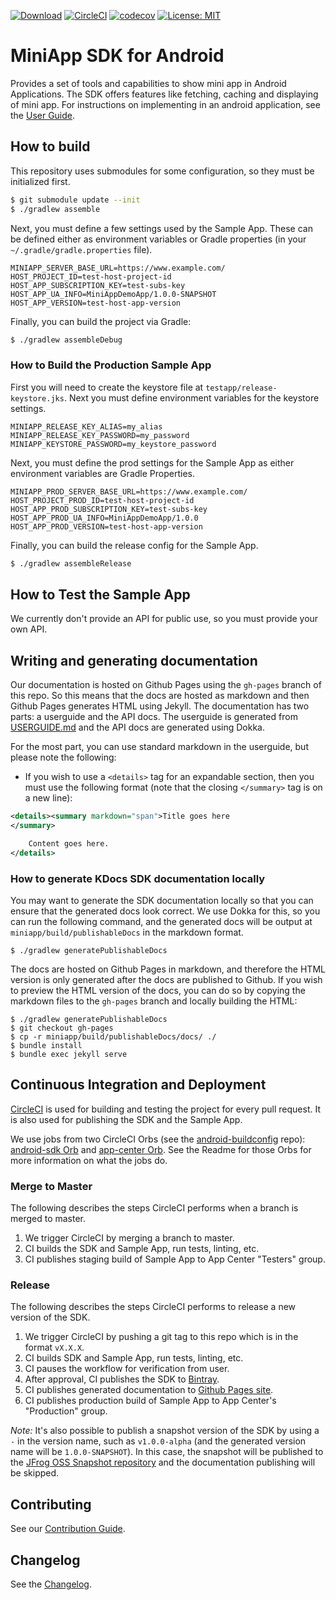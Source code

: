 [![Download](https://api.bintray.com/packages/ssed-oss-jcenter/ssed-mobile-libs/android-miniapp/images/download.svg)](https://bintray.com/ssed-oss-jcenter/ssed-mobile-libs/android-miniapp/_latestVersion)
[![CircleCI](https://circleci.com/gh/rakutentech/android-miniapp.svg?style=svg)](https://circleci.com/gh/rakutentech/android-miniapp)
[![codecov](https://codecov.io/gh/rakutentech/android-miniapp/branch/master/graph/badge.svg)](https://codecov.io/gh/rakutentech/android-miniapp)
[![License: MIT](https://img.shields.io/badge/License-MIT-green.svg)](https://opensource.org/licenses/MIT)

# MiniApp SDK for Android

Provides a set of tools and capabilities to show mini app in Android Applications. The SDK offers features like fetching, caching and displaying of mini app. 
For instructions on implementing in an android application, see the [User Guide](https://rakutentech.github.io/android-miniapp/).

## How to build

This repository uses submodules for some configuration, so they must be initialized first.

```bash
$ git submodule update --init
$ ./gradlew assemble
```

Next, you must define a few settings used by the Sample App. These can be defined either as environment variables or Gradle properties (in your `~/.gradle/gradle.properties` file).

```
MINIAPP_SERVER_BASE_URL=https://www.example.com/
HOST_PROJECT_ID=test-host-project-id
HOST_APP_SUBSCRIPTION_KEY=test-subs-key
HOST_APP_UA_INFO=MiniAppDemoApp/1.0.0-SNAPSHOT
HOST_APP_VERSION=test-host-app-version
```

Finally, you can build the project via Gradle:

```bash
$ ./gradlew assembleDebug
```

### How to Build the Production Sample App

First you will need to create the keystore file at `testapp/release-keystore.jks`. Next you must define environment variables for the keystore settings.

```
MINIAPP_RELEASE_KEY_ALIAS=my_alias
MINIAPP_RELEASE_KEY_PASSWORD=my_password
MINIAPP_KEYSTORE_PASSWORD=my_keystore_password
```

Next, you must define the prod settings for the Sample App as either environment variables are Gradle Properties.

```
MINIAPP_PROD_SERVER_BASE_URL=https://www.example.com/
HOST_PROJECT_PROD_ID=test-host-project-id
HOST_APP_PROD_SUBSCRIPTION_KEY=test-subs-key
HOST_APP_PROD_UA_INFO=MiniAppDemoApp/1.0.0
HOST_APP_PROD_VERSION=test-host-app-version
```

Finally, you can build the release config for the Sample App.

```bash
$ ./gradlew assembleRelease
```

## How to Test the Sample App

We currently don't provide an API for public use, so you must provide your own API.

## Writing and generating documentation

Our documentation is hosted on Github Pages using the `gh-pages` branch of this repo. So this means that the docs are hosted as markdown and then Github Pages generates HTML using Jekyll. The documentation has two parts: a userguide and the API docs. The userguide is generated from [USERGUIDE.md](miniapp/USERGUIDE.md) and the API docs are generated using Dokka.

For the most part, you can use standard markdown in the userguide, but please note the following:

- If you wish to use a `<details>` tag for an expandable section, then you must use the following format (note that the closing `</summary>` tag is on a new line):
```xml
<details><summary markdown="span">Title goes here
</summary>

    Content goes here.
</details>
```

### How to generate KDocs SDK documentation locally

You may want to generate the SDK documentation locally so that you can ensure that the generated docs look correct. We use Dokka for this, so you can run the following command, and the generated docs will be output at `miniapp/build/publishableDocs` in the markdown format. 

```
$ ./gradlew generatePublishableDocs
```

The docs are hosted on Github Pages in markdown, and therefore the HTML version is only generated after the docs are published to Github. If you wish to preview the HTML version of the docs, you can do so by copying the markdown files to the `gh-pages` branch and locally building the HTML:

```
$ ./gradlew generatePublishableDocs
$ git checkout gh-pages
$ cp -r miniapp/build/publishableDocs/docs/ ./
$ bundle install
$ bundle exec jekyll serve
```

## Continuous Integration and Deployment

[CircleCI](https://circleci.com/gh/rakutentech/android-miniapp) is used for building and testing the project for every pull request. It is also used for publishing the SDK and the Sample App. 

We use jobs from two CircleCI Orbs (see the [android-buildconfig](https://github.com/rakutentech/android-buildconfig/tree/master/circleci) repo): [android-sdk Orb](https://github.com/rakutentech/android-buildconfig/blob/master/circleci/android-sdk/README.md) and [app-center Orb](https://github.com/rakutentech/android-buildconfig/blob/master/circleci/app-center/README.md). See the Readme for those Orbs for more information on what the jobs do.

### Merge to Master

The following describes the steps CircleCI performs when a branch is merged to master.

1. We trigger CircleCI by merging a branch to master.
2. CI builds the SDK and Sample App, run tests, linting, etc.
3. CI publishes staging build of Sample App to App Center "Testers" group.

### Release

The following describes the steps CircleCI performs to release a new version of the SDK.

1. We trigger CircleCI by pushing a git tag to this repo which is in the format `vX.X.X`.
2. CI builds SDK and Sample App, run tests, linting, etc.
3. CI pauses the workflow for verification from user.
4. After approval, CI publishes the SDK to [Bintray](https://bintray.com/ssed-oss-jcenter/ssed-mobile-libs/android-miniapp).
5. CI publishes generated documentation to [Github Pages site](https://rakutentech.github.io/android-miniapp/).
6. CI publishes production build of Sample App to App Center's "Production" group.

*Note:* It's also possible to publish a snapshot version of the SDK by using a `-` in the version name, such as `v1.0.0-alpha` (and the generated version name will be `1.0.0-SNAPSHOT`). In this case, the snapshot will be published to the [JFrog OSS Snapshot repository](https://oss.jfrog.org/) and the documentation publishing will be skipped.

## Contributing

See our [Contribution Guide](.github/CONTRIBUTING.md).

## Changelog

See the [Changelog](CHANGELOG.md).